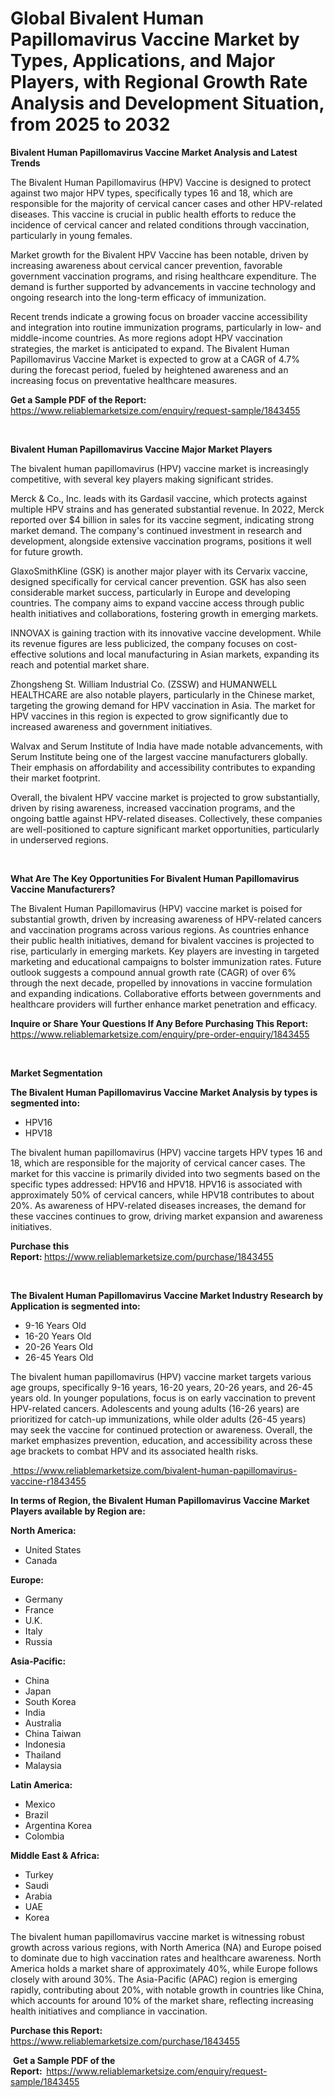 <p><h1>Global Bivalent Human Papillomavirus Vaccine Market by Types, Applications, and Major Players, with Regional Growth Rate Analysis and Development Situation, from 2025 to 2032</h1></p><p><strong>Bivalent Human Papillomavirus Vaccine Market Analysis and Latest Trends</strong></p>
<p><p>The Bivalent Human Papillomavirus (HPV) Vaccine is designed to protect against two major HPV types, specifically types 16 and 18, which are responsible for the majority of cervical cancer cases and other HPV-related diseases. This vaccine is crucial in public health efforts to reduce the incidence of cervical cancer and related conditions through vaccination, particularly in young females.</p><p>Market growth for the Bivalent HPV Vaccine has been notable, driven by increasing awareness about cervical cancer prevention, favorable government vaccination programs, and rising healthcare expenditure. The demand is further supported by advancements in vaccine technology and ongoing research into the long-term efficacy of immunization.</p><p>Recent trends indicate a growing focus on broader vaccine accessibility and integration into routine immunization programs, particularly in low- and middle-income countries. As more regions adopt HPV vaccination strategies, the market is anticipated to expand. The Bivalent Human Papillomavirus Vaccine Market is expected to grow at a CAGR of 4.7% during the forecast period, fueled by heightened awareness and an increasing focus on preventative healthcare measures.</p></p>
<p><strong>Get a Sample PDF of the Report:&nbsp;</strong> <a href="https://www.reliablemarketsize.com/enquiry/request-sample/1843455?utm_campaign=2959&utm_medium=2&utm_source=Github&utm_content=ia&utm_term=19042025&utm_id=bivalent-human-papillomavirus-vaccine">https://www.reliablemarketsize.com/enquiry/request-sample/1843455</a></p>
<p>&nbsp;</p>
<p><strong>Bivalent Human Papillomavirus Vaccine Major Market Players</strong></p>
<p><p>The bivalent human papillomavirus (HPV) vaccine market is increasingly competitive, with several key players making significant strides. </p><p>Merck & Co., Inc. leads with its Gardasil vaccine, which protects against multiple HPV strains and has generated substantial revenue. In 2022, Merck reported over $4 billion in sales for its vaccine segment, indicating strong market demand. The company's continued investment in research and development, alongside extensive vaccination programs, positions it well for future growth.</p><p>GlaxoSmithKline (GSK) is another major player with its Cervarix vaccine, designed specifically for cervical cancer prevention. GSK has also seen considerable market success, particularly in Europe and developing countries. The company aims to expand vaccine access through public health initiatives and collaborations, fostering growth in emerging markets.</p><p>INNOVAX is gaining traction with its innovative vaccine development. While its revenue figures are less publicized, the company focuses on cost-effective solutions and local manufacturing in Asian markets, expanding its reach and potential market share.</p><p>Zhongsheng St. William Industrial Co. (ZSSW) and HUMANWELL HEALTHCARE are also notable players, particularly in the Chinese market, targeting the growing demand for HPV vaccination in Asia. The market for HPV vaccines in this region is expected to grow significantly due to increased awareness and government initiatives.</p><p>Walvax and Serum Institute of India have made notable advancements, with Serum Institute being one of the largest vaccine manufacturers globally. Their emphasis on affordability and accessibility contributes to expanding their market footprint.</p><p>Overall, the bivalent HPV vaccine market is projected to grow substantially, driven by rising awareness, increased vaccination programs, and the ongoing battle against HPV-related diseases. Collectively, these companies are well-positioned to capture significant market opportunities, particularly in underserved regions.</p></p>
<p>&nbsp;</p>
<p><strong>What Are The Key Opportunities For Bivalent Human Papillomavirus Vaccine Manufacturers?</strong></p>
<p><p>The Bivalent Human Papillomavirus (HPV) vaccine market is poised for substantial growth, driven by increasing awareness of HPV-related cancers and vaccination programs across various regions. As countries enhance their public health initiatives, demand for bivalent vaccines is projected to rise, particularly in emerging markets. Key players are investing in targeted marketing and educational campaigns to bolster immunization rates. Future outlook suggests a compound annual growth rate (CAGR) of over 6% through the next decade, propelled by innovations in vaccine formulation and expanding indications. Collaborative efforts between governments and healthcare providers will further enhance market penetration and efficacy.</p></p>
<p><strong>Inquire or Share Your Questions If Any Before Purchasing This Report:</strong> <a href="https://www.reliablemarketsize.com/enquiry/pre-order-enquiry/1843455?utm_campaign=2959&utm_medium=2&utm_source=Github&utm_content=ia&utm_term=19042025&utm_id=bivalent-human-papillomavirus-vaccine">https://www.reliablemarketsize.com/enquiry/pre-order-enquiry/1843455</a></p>
<p>&nbsp;</p>
<p><strong>Market Segmentation</strong></p>
<p><strong>The Bivalent Human Papillomavirus Vaccine Market Analysis by types is segmented into:</strong></p>
<p><ul><li>HPV16</li><li>HPV18</li></ul></p>
<p><p>The bivalent human papillomavirus (HPV) vaccine targets HPV types 16 and 18, which are responsible for the majority of cervical cancer cases. The market for this vaccine is primarily divided into two segments based on the specific types addressed: HPV16 and HPV18. HPV16 is associated with approximately 50% of cervical cancers, while HPV18 contributes to about 20%. As awareness of HPV-related diseases increases, the demand for these vaccines continues to grow, driving market expansion and awareness initiatives.</p></p>
<p><strong>Purchase this Report:&nbsp;</strong><a href="https://www.reliablemarketsize.com/purchase/1843455?utm_campaign=2959&utm_medium=2&utm_source=Github&utm_content=ia&utm_term=19042025&utm_id=bivalent-human-papillomavirus-vaccine">https://www.reliablemarketsize.com/purchase/1843455</a></p>
<p>&nbsp;</p>
<p><strong>The Bivalent Human Papillomavirus Vaccine Market Industry Research by Application is segmented into:</strong></p>
<p><ul><li>9-16 Years Old</li><li>16-20 Years Old</li><li>20-26 Years Old</li><li>26-45 Years Old</li></ul></p>
<p><p>The bivalent human papillomavirus (HPV) vaccine market targets various age groups, specifically 9-16 years, 16-20 years, 20-26 years, and 26-45 years old. In younger populations, focus is on early vaccination to prevent HPV-related cancers. Adolescents and young adults (16-26 years) are prioritized for catch-up immunizations, while older adults (26-45 years) may seek the vaccine for continued protection or awareness. Overall, the market emphasizes prevention, education, and accessibility across these age brackets to combat HPV and its associated health risks.</p></p>
<p><a href="https://www.reliablemarketsize.com/bivalent-human-papillomavirus-vaccine-r1843455?utm_campaign=2959&utm_medium=2&utm_source=Github&utm_content=ia&utm_term=19042025&utm_id=bivalent-human-papillomavirus-vaccine">&nbsp;https://www.reliablemarketsize.com/bivalent-human-papillomavirus-vaccine-r1843455</a></p>
<p><strong>In terms of Region, the Bivalent Human Papillomavirus Vaccine Market Players available by Region are:</strong></p>
<p>
    <p> <strong> North America: </strong>
        <ul>
            <li>United States</li>
            <li>Canada</li>
        </ul>
        </p> 
    <p> <strong> Europe: </strong>
        <ul>
            <li>Germany</li>
            <li>France</li>
            <li>U.K.</li>
            <li>Italy</li>
            <li>Russia</li>
        </ul>
        </p> 
    <p> <strong> Asia-Pacific: </strong>
        <ul>
            <li>China</li>
            <li>Japan</li>
            <li>South Korea</li>
            <li>India</li>
            <li>Australia</li>
            <li>China Taiwan</li>
            <li>Indonesia</li>
            <li>Thailand</li>
            <li>Malaysia</li>
        </ul>
        </p> 
    <p> <strong> Latin America: </strong>
        <ul>
            <li>Mexico</li>
            <li>Brazil</li>
            <li>Argentina Korea</li>
            <li>Colombia</li>
        </ul>
        </p> 
    <p> <strong> Middle East & Africa: </strong>
        <ul>
            <li>Turkey</li>
            <li>Saudi</li>
            <li>Arabia</li>
            <li>UAE</li>
            <li>Korea</li>
        </ul>
    </p>
    </p>
<p><p>The bivalent human papillomavirus vaccine market is witnessing robust growth across various regions, with North America (NA) and Europe poised to dominate due to high vaccination rates and healthcare awareness. North America holds a market share of approximately 40%, while Europe follows closely with around 30%. The Asia-Pacific (APAC) region is emerging rapidly, contributing about 20%, with notable growth in countries like China, which accounts for around 10% of the market share, reflecting increasing health initiatives and compliance in vaccination.</p></p>
<p><strong>Purchase this Report: </strong><a href="https://www.reliablemarketsize.com/purchase/1843455?utm_campaign=2959&utm_medium=2&utm_source=Github&utm_content=ia&utm_term=19042025&utm_id=bivalent-human-papillomavirus-vaccine">https://www.reliablemarketsize.com/purchase/1843455</a></p>
<p>&nbsp;<strong>Get a Sample PDF of the Report:&nbsp;&nbsp;</strong><a href="https://www.reliablemarketsize.com/enquiry/request-sample/1843455?utm_campaign=2959&utm_medium=2&utm_source=Github&utm_content=ia&utm_term=19042025&utm_id=bivalent-human-papillomavirus-vaccine">https://www.reliablemarketsize.com/enquiry/request-sample/1843455</a></p>
<p><strong></strong></p>
<p><p></p><p></p><p></p></p>